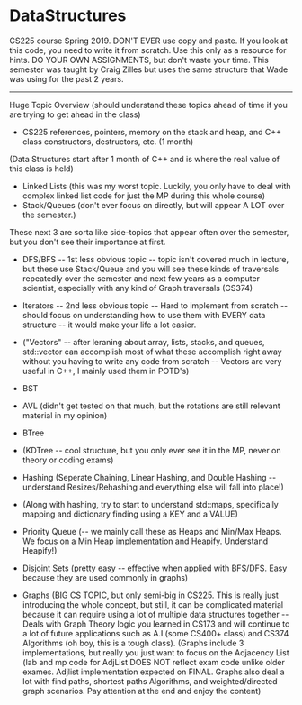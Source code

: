 # DataStructures
CS225 course Spring 2019. DON'T EVER use copy and paste. If you look at this code, you need to write it from scratch. Use this only as a resource for hints. DO YOUR OWN ASSIGNMENTS, but don't waste your time. This semester was taught by Craig Zilles but uses the same structure that Wade was using for the past 2 years.

--------------------------------------------------------------------------
Huge Topic Overview (should understand these topics ahead of time if you are trying to get ahead in the class)
- CS225 references, pointers, memory on the stack and heap, and C++ class constructors, destructors, etc. (1 month)

(Data Structures start after 1 month of C++ and is where the real value of this class is held)
- Linked Lists (this was my worst topic. Luckily, you only have to deal with complex linked list code for just the MP during this whole course)
- Stack/Queues (don't ever focus on directly, but will appear A LOT over the semester.)

These next 3 are sorta like side-topics that appear often over the semester, but you don't see their importance at first.
- DFS/BFS -- 1st less obvious topic -- topic isn't covered much in lecture, but these use Stack/Queue and you will see these kinds of traversals repeatedly over the semester and next few years as a computer scientist, especially with any kind of Graph traversals (CS374)
- Iterators -- 2nd less obvious topic -- Hard to implement from scratch -- should focus on understanding how to use them with EVERY data structure -- it would make your life a lot easier.
- ("Vectors" -- after leraning about array, lists, stacks, and queues, std::vector can accomplish most of what these accomplish right away without you having to write any code from scratch -- Vectors are very useful in C++, I mainly used them in POTD's)

- BST
- AVL (didn't get tested on that much, but the rotations are still relevant material in my opinion)
- BTree
- (KDTree -- cool structure, but you only ever see it in the MP, never on theory or coding exams)
- Hashing (Seperate Chaining, Linear Hashing, and Double Hashing -- understand Resizes/Rehashing and everything else will fall into place!)
- (Along with hashing, try to start to understand std::maps, specifically mapping and dictionary finding using a KEY and a VALUE)
- Priority Queue (-- we mainly call these as Heaps and Min/Max Heaps. We focus on a Min Heap implementation and Heapify. Understand Heapify!)
- Disjoint Sets (pretty easy -- effective when applied with BFS/DFS. Easy because they are used commonly in graphs)
- Graphs (BIG CS TOPIC, but only semi-big in CS225. This is really just introducing the whole concept, but still, it can be complicated material because it can require using a lot of multiple data structures together -- Deals with Graph Theory logic you learned in CS173 and will continue to a lot of future applications such as A.I (some CS400+ class) and CS374 Algorithms (oh boy, this is a tough class).
(Graphs include 3 implementations, but really you just want to focus on the Adjacency List (lab and mp code for AdjList DOES NOT reflect exam code unlike older exames. Adjlist implementation expected on FINAL. Graphs also deal a lot with find paths, shortest paths Algorithms, and weighted/directed graph scenarios. Pay attention at the end and enjoy the content)
